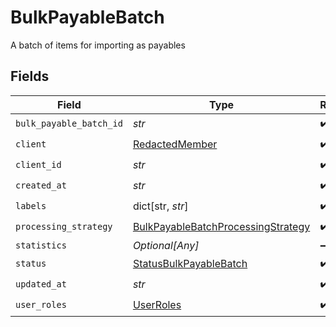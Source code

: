# BulkPayableBatch

A batch of items for importing as payables


## Fields

| Field                                                                                           | Type                                                                                            | Required                                                                                        | Description                                                                                     |
| ----------------------------------------------------------------------------------------------- | ----------------------------------------------------------------------------------------------- | ----------------------------------------------------------------------------------------------- | ----------------------------------------------------------------------------------------------- |
| `bulk_payable_batch_id`                                                                         | *str*                                                                                           | :heavy_check_mark:                                                                              | N/A                                                                                             |
| `client`                                                                                        | [RedactedMember](../../models/shared/redactedmember.md)                                         | :heavy_check_mark:                                                                              | N/A                                                                                             |
| `client_id`                                                                                     | *str*                                                                                           | :heavy_check_mark:                                                                              | N/A                                                                                             |
| `created_at`                                                                                    | *str*                                                                                           | :heavy_check_mark:                                                                              | N/A                                                                                             |
| `labels`                                                                                        | dict[str, *str*]                                                                                | :heavy_check_mark:                                                                              | N/A                                                                                             |
| `processing_strategy`                                                                           | [BulkPayableBatchProcessingStrategy](../../models/shared/bulkpayablebatchprocessingstrategy.md) | :heavy_check_mark:                                                                              | N/A                                                                                             |
| `statistics`                                                                                    | *Optional[Any]*                                                                                 | :heavy_minus_sign:                                                                              | N/A                                                                                             |
| `status`                                                                                        | [StatusBulkPayableBatch](../../models/shared/statusbulkpayablebatch.md)                         | :heavy_check_mark:                                                                              | N/A                                                                                             |
| `updated_at`                                                                                    | *str*                                                                                           | :heavy_check_mark:                                                                              | N/A                                                                                             |
| `user_roles`                                                                                    | [UserRoles](../../models/shared/userroles.md)                                                   | :heavy_check_mark:                                                                              | N/A                                                                                             |
